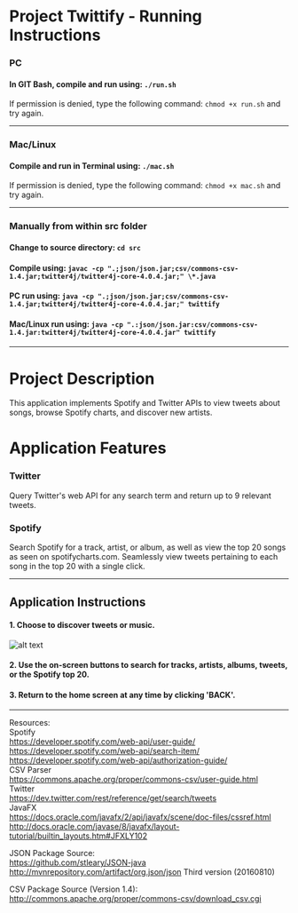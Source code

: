 # Project Twittify - Running Instructions
### PC
#### In GIT Bash, compile and run using: ```./run.sh```
If permission is denied, type the following command: ```chmod +x run.sh``` and try again.

---

### Mac/Linux
#### Compile and run in Terminal using: ```./mac.sh```
If permission is denied, type the following command: ```chmod +x mac.sh``` and try again.

---

### Manually from within src folder
#### Change to source directory:  ```cd src```
#### Compile using: ```javac -cp ".;json/json.jar;csv/commons-csv-1.4.jar;twitter4j/twitter4j-core-4.0.4.jar;" \*.java```
#### PC run using: ```java -cp ".;json/json.jar;csv/commons-csv-1.4.jar;twitter4j/twitter4j-core-4.0.4.jar;" twittify```
#### Mac/Linux run using: ```java -cp ".:json/json.jar:csv/commons-csv-1.4.jar:twitter4j/twitter4j-core-4.0.4.jar" twittify```

---

# Project Description

This application implements Spotify and Twitter APIs to view tweets about songs, browse Spotify charts, and discover new artists.
# Application Features
### Twitter
Query Twitter's web API for any search term and return up to 9 relevant tweets.

### Spotify
Search Spotify for a track, artist, or album, as well as view the top 20 songs as seen on spotifycharts.com. Seamlessly view tweets pertaining to each song in the top 20 with a single click.

---

## Application Instructions
#### 1. Choose to discover tweets or music.

![alt text](https://github.com/andre205/twittify/tree/master/src/images/README/welcome_spotify.png "Welcome Screen")

#### 2. Use the on-screen buttons to search for tracks, artists, albums, tweets, or the Spotify top 20.


#### 3. Return to the home screen at any time by clicking 'BACK'.


---

Resources:<br>
Spotify<br>
https://developer.spotify.com/web-api/user-guide/<br>
https://developer.spotify.com/web-api/search-item/<br>
https://developer.spotify.com/web-api/authorization-guide/<br>
CSV Parser<br>
https://commons.apache.org/proper/commons-csv/user-guide.html<br>
Twitter<br>
https://dev.twitter.com/rest/reference/get/search/tweets<br>
JavaFX<br>
https://docs.oracle.com/javafx/2/api/javafx/scene/doc-files/cssref.html<br>
http://docs.oracle.com/javase/8/javafx/layout-tutorial/builtin_layouts.htm#JFXLY102<br>

JSON Package Source:<br>
https://github.com/stleary/JSON-java<br>
http://mvnrepository.com/artifact/org.json/json  Third version (20160810)<br>

CSV Package Source (Version 1.4):<br>
http://commons.apache.org/proper/commons-csv/download_csv.cgi<br>
